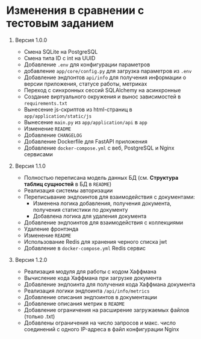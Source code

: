 # Изменения в сравнении с тестовым заданием
1. Версия 1.0.0
    * Смена SQLite на PostgreSQL
    * Смена типа ID с int на UUID
    * Добавление `.env` для конфигурации параметров
    * добавление `app/core/config.py` для загрузка параметров из `.env`
    * Добавление эндпонтов `api/info` для получения информации о версии приложения, статусе работы, метриках
    * Переход с синхронных сессий SQLAlchemy на асинхронные
    * Создание виртуального окружения и вынос зависимостей в `requirements.txt`
    * Вынесение js-скриптов из html-страниц в `app/application/static/js`
    * Вынесение `main.py` из `app/application/api` в `app`
    * Изменение `README`
    * Добавление `CHANGELOG`
    * Добавление Dockerfile для FastAPI приложения
    * Добавление `docker-compose.yml` с веб, PostgreSQL и Nginx сервисами

2. Версия 1.1.0
    * Полностью переписана модель данных БД (см. <b>Структура таблиц сущностей</b> в БД в `README`)
    * Реализация системы авторизации
    * Переписывание эндпоинтов для взаимодействия с документами:
        * Изменена логика добавления, получения документа, получения статистики по документу
        * Добавлена логика для удаления документа
    * Добавление эндпоинтов для взаимодействия с коллекциями
    * Удаление фронтэнда
    * Изменение `README`
    * Использование Redis для хранения черного списка jwt
    * Добавление в `docker-compose.yml` Redis сервис

3. Версия 1.2.0
    * Реализация модуля для работы с кодом Хаффмана
    * Вычисление кода Хаффмана при загрузке документа
    * Добавление эндпоинта для получения кода Хаффмана документа
    * Реализация логики эндпоинта `/api/info/metrics`
    * Добавление описания эндпоинтов в документации
    * Добавление описания метрик в `README`
    * Добавление ограничения на расширение загружаемых файлов (только .txt)
    * Добавлены ограничения на число запросов и макс. число соединений с одного IP-адреса в файл конфигурации Nginx